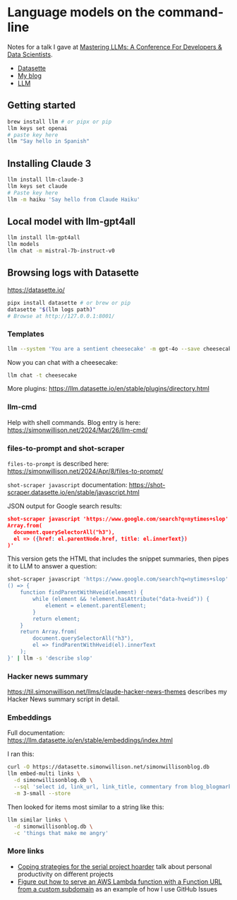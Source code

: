 # Language models on the command-line

Notes for a talk I gave at [Mastering LLMs: A Conference For Developers & Data Scientists](https://maven.com/parlance-labs/fine-tuning).

- [Datasette](https://datasette.io/)
- [My blog](https://simonwillison.net/)
- [LLM](https://llm.datasette.io/en/stable/)

## Getting started 

```bash
brew install llm # or pipx or pip
llm keys set openai
# paste key here
llm "Say hello in Spanish"
```
## Installing Claude 3
```bash
llm install llm-claude-3
llm keys set claude
# Paste key here
llm -m haiku 'Say hello from Claude Haiku'
```

## Local model with llm-gpt4all

```bash
llm install llm-gpt4all
llm models
llm chat -m mistral-7b-instruct-v0
```
## Browsing logs with Datasette

https://datasette.io/

```bash
pipx install datasette # or brew or pip
datasette "$(llm logs path)"
# Browse at http://127.0.0.1:8001/
```
### Templates
```bash
llm --system 'You are a sentient cheesecake' -m gpt-4o --save cheesecake
```
Now you can chat with a cheesecake:
```bash
llm chat -t cheesecake
```

More plugins: https://llm.datasette.io/en/stable/plugins/directory.html

### llm-cmd

Help with shell commands. Blog entry is here: https://simonwillison.net/2024/Mar/26/llm-cmd/

### files-to-prompt and shot-scraper

`files-to-prompt` is described here: 
https://simonwillison.net/2024/Apr/8/files-to-prompt/

`shot-scraper javascript` documentation: https://shot-scraper.datasette.io/en/stable/javascript.html

JSON output for Google search results:

```json
shot-scraper javascript 'https://www.google.com/search?q=nytimes+slop' '
Array.from(
  document.querySelectorAll("h3"),
  el => ({href: el.parentNode.href, title: el.innerText})
)'
```
This version gets the HTML that includes the snippet summaries, then pipes it to LLM to answer a question:
```bash
shot-scraper javascript 'https://www.google.com/search?q=nytimes+slop' '
() => {
    function findParentWithHveid(element) {
        while (element && !element.hasAttribute("data-hveid")) {
            element = element.parentElement;
        }
        return element;
    }
    return Array.from(
        document.querySelectorAll("h3"),
        el => findParentWithHveid(el).innerText
    );
}' | llm -s 'describe slop'
```
### Hacker news summary

https://til.simonwillison.net/llms/claude-hacker-news-themes describes my Hacker News summary script in detail.

### Embeddings

Full documentation: https://llm.datasette.io/en/stable/embeddings/index.html

I ran this:

```bash
curl -O https://datasette.simonwillison.net/simonwillisonblog.db
llm embed-multi links \
  -d simonwillisonblog.db \
  --sql 'select id, link_url, link_title, commentary from blog_blogmark' \
  -m 3-small --store
```
Then looked for items most similar to a string like this:
```bash
llm similar links \
  -d simonwillisonblog.db \
  -c 'things that make me angry'
```

### More links

- [Coping strategies for the serial project hoarder](https://simonwillison.net/2022/Nov/26/productivity/) talk about personal productivity on different projects
- [Figure out how to serve an AWS Lambda function with a Function URL from a custom subdomain](https://github.com/simonw/public-notes/issues/1) as an example of how I use GitHub Issues
